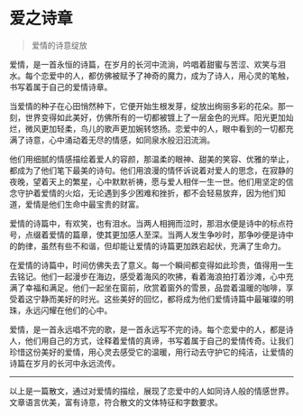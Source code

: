# 爱之诗章
> 爱情的诗意绽放

爱情，是一首永恒的诗篇，在岁月的长河中流淌，吟唱着甜蜜与苦涩、欢笑与泪水。每个恋爱中的人，都仿佛被赋予了神奇的魔力，成为了诗人，用心灵的笔触，书写着属于自己的爱情诗章。

当爱情的种子在心田悄然种下，它便开始生根发芽，绽放出绚丽多彩的花朵。那一刻，世界变得如此美好，仿佛所有的一切都被镀上了一层金色的光辉。阳光更加灿烂，微风更加轻柔，鸟儿的歌声更加婉转悠扬。恋爱中的人，眼中看到的一切都充满了诗意，心中涌动着无尽的情感，如同泉水般汩汩流淌。

他们用细腻的情感描绘着爱人的容颜，那温柔的眼神、甜美的笑容、优雅的举止，都成为了他们笔下最美的诗句。他们用浪漫的情怀诉说着对爱人的思念，在寂静的夜晚，望着天上的繁星，心中默默祈祷，愿与爱人相伴一生一世。他们用坚定的信念守护着爱情的火焰，无论遇到多少困难和挫折，都不会轻易放弃，因为他们知道，爱情是他们生命中最宝贵的财富。

爱情的诗篇中，有欢笑，也有泪水。当两人相拥而泣时，那泪水便是诗中的标点符号，点缀着爱情的篇章，使其更加感人至深。当两人发生争吵时，那争吵便是诗中的韵律，虽然有些不和谐，但却能让爱情的诗篇更加跌宕起伏，充满了生命力。

在爱情的诗篇中，时间仿佛失去了意义。每一个瞬间都变得如此珍贵，值得用一生去铭记。他们一起漫步在海边，感受着海风的吹拂，看着海浪拍打着沙滩，心中充满了幸福和满足。他们一起坐在窗前，欣赏着窗外的雪景，品尝着温暖的咖啡，享受着这宁静而美好的时光。这些美好的回忆，都将成为他们爱情诗篇中最璀璨的明珠，永远闪耀在他们的心中。

爱情，是一首永远唱不完的歌，是一首永远写不完的诗。每个恋爱中的人，都是诗人，他们用自己的方式，诠释着爱情的真谛，书写着属于自己的爱情传奇。让我们珍惜这份美好的爱情，用心灵去感受它的温暖，用行动去守护它的纯洁，让爱情的诗篇在岁月的长河中永远流传。

---

以上是一篇散文，通过对爱情的描绘，展现了恋爱中的人如同诗人般的情感世界。文章语言优美，富有诗意，符合散文的文体特征和字数要求。